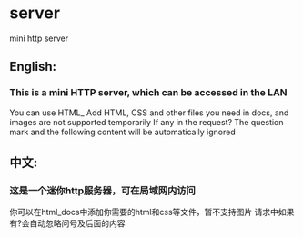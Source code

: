 # server
mini http server

## English:
### This is a mini HTTP server, which can be accessed in the LAN

You can use HTML_ Add HTML, CSS and other files you need in docs, and images are not supported temporarily
If any in the request? The question mark and the following content will be automatically ignored

## 中文:
### 这是一个迷你http服务器，可在局域网内访问

你可以在html_docs中添加你需要的html和css等文件，暂不支持图片
请求中如果有?会自动忽略问号及后面的内容
